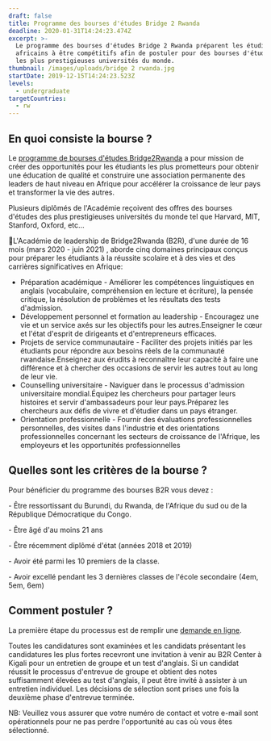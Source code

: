 ```yaml
---
draft: false
title: Programme des bourses d'études Bridge 2 Rwanda
deadline: 2020-01-31T14:24:23.474Z
excerpt: >-
  Le programme des bourses d'études Bridge 2 Rwanda préparent les étudiants
  africains à être compétitifs afin de postuler pour des bourses d'études dans
  les plus prestigieuses universités du monde. 
thumbnail: /images/uploads/bridge 2 rwanda.jpg
startDate: 2019-12-15T14:24:23.523Z
levels:
  - undergraduate
targetCountries:
  - rw
---
```

## En quoi consiste la bourse ?

Le <a href="https://www.bridge2rwanda.org/scholars/#scholarships" target="_blank" rel="noopener noreferrer">programme de bourses d'études Bridge2Rwanda</a> a pour mission de créer des opportunités pour les étudiants les plus prometteurs pour obtenir une éducation de qualité et construire une association permanente des leaders de haut niveau en Afrique pour accélérer la croissance de leur pays et transformer la vie des autres.

Plusieurs diplômés de l'Académie reçoivent des offres des bourses d'études des plus prestigieuses universités du monde tel que Harvard, MIT, Stanford, Oxford, etc…

L'Académie de leadership de Bridge2Rwanda (B2R), d'une durée de 16 mois (mars 2020 - juin 2021)  , aborde cinq domaines principaux conçus pour préparer les étudiants à la réussite scolaire et à des vies et des carrières significatives en Afrique:

* Préparation académique - Améliorer les compétences linguistiques en anglais (vocabulaire, compréhension en lecture et écriture), la pensée critique, la résolution de problèmes et les résultats des tests d'admission.
* Développement personnel et formation au leadership - Encouragez une vie et un service axés sur les objectifs pour les autres.Enseigner le cœur et l'état d'esprit de dirigeants et d'entrepreneurs efficaces.
* Projets de service communautaire - Faciliter des projets initiés par les étudiants pour répondre aux besoins réels de la communauté rwandaise.Enseignez aux érudits à reconnaître leur capacité à faire une différence et à chercher des occasions de servir les autres tout au long de leur vie.
* Counselling universitaire - Naviguer dans le processus d'admission universitaire mondial.Équipez les chercheurs pour partager leurs histoires et servir d'ambassadeurs pour leur pays.Préparez les chercheurs aux défis de vivre et d'étudier dans un pays étranger.
* Orientation professionnelle - Fournir des évaluations professionnelles personnelles, des visites dans l'industrie et des orientations professionnelles concernant les secteurs de croissance de l'Afrique, les employeurs et les opportunités professionnelles

## Quelles sont les critères de la bourse ?

Pour bénéficier du programme des bourses B2R vous devez :

\- Être ressortissant du Burundi, du Rwanda, de l'Afrique du sud ou de la République Démocratique du Congo.

\- Être âgé d'au moins 21 ans

\- Être récemment diplômé d'état (années 2018 et 2019)

\- Avoir été parmi les 10 premiers de la classe.

\- Avoir excellé pendant les 3 dernières classes de l'école secondaire (4em, 5em, 6em)

## Comment postuler ?

La première étape du processus est de remplir une <a href="https://www.bridge2rwanda.org/apply/international-application-burundian-and-congolese-students/https://www.bridge2rwanda.org/apply/international-application-burundian-and-congolese-students/" target="_blank" rel="noopener noreferrer">demande en ligne</a>.

Toutes les candidatures sont examinées et les candidats présentant les candidatures les plus fortes recevront une invitation à venir au B2R Center à Kigali pour un entretien de groupe et un test d'anglais. Si un candidat réussit le processus d'entrevue de groupe et obtient des notes suffisamment élevées au test d'anglais, il peut être invité à assister à un entretien individuel. Les décisions de sélection sont prises une fois la deuxième phase d'entrevue terminée.

NB: Veuillez vous assurer que votre numéro de contact et votre e-mail sont opérationnels pour ne pas perdre l'opportunité au cas où vous êtes sélectionné.
